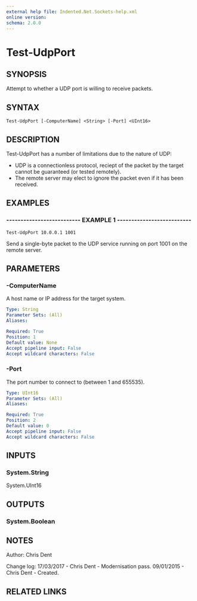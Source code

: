 ```yaml
---
external help file: Indented.Net.Sockets-help.xml
online version: 
schema: 2.0.0
---
```


# Test-UdpPort

## SYNOPSIS
Attempt to whether a UDP port is willing to receive packets.

## SYNTAX

```
Test-UdpPort [-ComputerName] <String> [-Port] <UInt16>
```

## DESCRIPTION
Test-UdpPort has a number of limitations due to the nature of UDP:

  * UDP is a connectionless protocol, reciept of the packet by the target cannot be guaranteed (or tested remotely).
  * The remote server may elect to ignore the packet even if it has been received.

## EXAMPLES

### -------------------------- EXAMPLE 1 --------------------------
```
Test-UdpPort 10.0.0.1 1001
```

Send a single-byte packet to the UDP service running on port 1001 on the remote server.

## PARAMETERS

### -ComputerName
A host name or IP address for the target system.

```yaml
Type: String
Parameter Sets: (All)
Aliases: 

Required: True
Position: 1
Default value: None
Accept pipeline input: False
Accept wildcard characters: False
```

### -Port
The port number to connect to (between 1 and 655535).

```yaml
Type: UInt16
Parameter Sets: (All)
Aliases: 

Required: True
Position: 2
Default value: 0
Accept pipeline input: False
Accept wildcard characters: False
```

## INPUTS

### System.String
System.UInt16

## OUTPUTS

### System.Boolean

## NOTES
Author: Chris Dent

Change log:
  17/03/2017 - Chris Dent - Modernisation pass.
  09/01/2015 - Chris Dent - Created.

## RELATED LINKS

